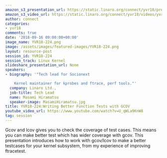 ```yaml
---
amazon_s3_presentation_url: https://static.linaro.org/connect/yvr18/presentations/yvr18-224.pdf
amazon_s3_video_url: https://static.linaro.org/connect/yvr18/videos/yvr18-224.mp4
author: connect
categories:
- yvr18
comments: true
date: '2018-09-16 09:00:00+00:00'
image_name: YVR18-224.png
image: /assets/images/featured-images/YVR18-224.png
layout: resource-post
session_id: YVR18-224
session_track: Linux Kernel
slideshare_presentation_url: None
speakers:
- biography: '"Tech lead for Socionext

    Kernel maintainer for kprobes and ftrace, perf tools."'
  company: Linaro Ltd.,
  job-title: Tech Lead
  name: Masami Hiramatsu
  speaker-image: MasamiHiramatsu.jpg
title: YVR18-224:Writing Better Function Tests with GCOV
youtube_video_url: https://www.youtube.com/watch?v=U_qWLa9KnW8
tag: session
---
```


Gcov and lcov gives you to check the coverage of test cases. This means you can make better test which has wider coverage with gcov. This presentation introduces how to work with gcov/lcov to make a better testcases for your kernel subsystem, from my experience of improving ftracetest.